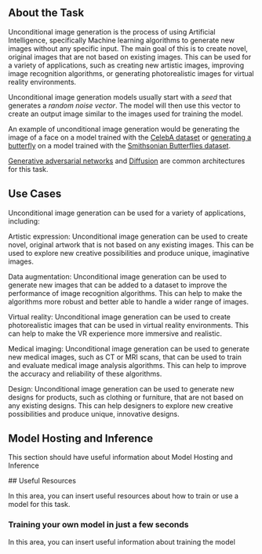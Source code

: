## About the Task

Unconditional image generation is the process of using Artificial Intelligence, specifically Machine learning algorithms to generate new images without any specific input. The main goal of this is to create novel, original images that are not based on existing images.
This can be used for a variety of applications, such as creating new artistic images, improving image recognition algorithms, or generating photorealistic images for virtual reality environments.

Unconditional image generation models usually start with a *seed* that generates a *random noise vector*. The model will then use this vector to create an output image similar to the images used for training the model.

An example of unconditional image generation would be generating the image of a face on a model trained with the [CelebA dataset](https://huggingface.co/datasets/huggan/CelebA-HQ) or [generating a butterfly](https://huggingface.co/spaces/huggan/butterfly-gan) on a model trained with the [Smithsonian Butterflies dataset](https://huggingface.co/datasets/ceyda/smithsonian_butterflies).

[Generative adversarial networks](https://en.wikipedia.org/wiki/Generative_adversarial_network) and [Diffusion](https://huggingface.co/docs/diffusers/index) are common architectures for this task.

## Use Cases

Unconditional image generation can be used for a variety of applications, including:

Artistic expression: Unconditional image generation can be used to create novel, original artwork that is not based on any existing images. This can be used to explore new creative possibilities and produce unique, imaginative images.

Data augmentation: Unconditional image generation can be used to generate new images that can be added to a dataset to improve the performance of image recognition algorithms. This can help to make the algorithms more robust and better able to handle a wider range of images.

Virtual reality: Unconditional image generation can be used to create photorealistic images that can be used in virtual reality environments. This can help to make the VR experience more immersive and realistic.

Medical imaging: Unconditional image generation can be used to generate new medical images, such as CT or MRI scans, that can be used to train and evaluate medical image analysis algorithms. This can help to improve the accuracy and reliability of these algorithms.

Design: Unconditional image generation can be used to generate new designs for products, such as clothing or furniture, that are not based on any existing designs. This can help designers to explore new creative possibilities and produce unique, innovative designs.

## Model Hosting and Inference

This section should have useful information about Model Hosting and Inference

## Useful Resources

In this area, you can insert useful resources about how to train or use a model for this task.

### Training your own model in just a few seconds

In this area, you can insert useful information about training the model
